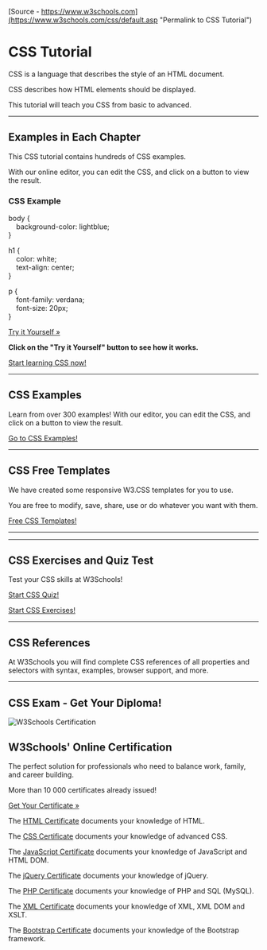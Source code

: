 
[Source - https://www.w3schools.com](https://www.w3schools.com/css/default.asp "Permalink to CSS Tutorial")

# CSS Tutorial

CSS is a language that describes the style of an HTML document.

CSS describes how HTML elements should be displayed.

This tutorial will teach you CSS from basic to advanced.

* * *

## Examples in Each Chapter

This CSS tutorial contains hundreds of CSS examples.

With our online editor, you can edit the CSS, and click on a button to view the result.

### CSS Example

body {  
&nbsp;&nbsp;&nbsp; background-color: lightblue;  
}

h1 {  
&nbsp;&nbsp;&nbsp; color: white;  
&nbsp;&nbsp;&nbsp; text-align: center;  
}

p {  
&nbsp;&nbsp;&nbsp; font-family: verdana;  
&nbsp;&nbsp;&nbsp; font-size: 20px;  
}

[Try it Yourself »][1]

**Click on the "Try it Yourself" button to see how it works.**

[Start learning CSS now!][2]

* * *

## CSS Examples

Learn from over 300 examples! With our editor, you can edit the CSS, and click on a button to view the result.

[Go to CSS Examples!][3]

* * *

## CSS Free Templates

We have created some responsive W3.CSS templates for you to use.

You are free to modify, save, share, use or do whatever you want with them.

[Free CSS Templates!][4]

* * *
* * *

## CSS Exercises and Quiz Test

Test your CSS skills at W3Schools!

[Start CSS Quiz!][5]

[Start CSS Exercises!][6]

* * *

## CSS References

At W3Schools you will find complete CSS references of all properties and selectors with syntax, examples, browser support, and more.

* * *

## CSS Exam - Get Your Diploma!

![W3Schools Certification][7]

## W3Schools' Online Certification

The perfect solution for professionals who need to balance work, family, and career building.

More than 10 000 certificates already issued!

[Get Your Certificate »][8]

The [HTML Certificate][8] documents your knowledge of HTML.

The [CSS Certificate][8] documents your knowledge of advanced CSS.

The [JavaScript Certificate][8] documents your knowledge of JavaScript and HTML DOM.

The [jQuery Certificate][8] documents your knowledge of jQuery.

The [PHP Certificate][8] documents your knowledge of PHP and SQL (MySQL).

The [XML Certificate][8] documents your knowledge of XML, XML DOM and XSLT.

The [Bootstrap Certificate][8] documents your knowledge of the Bootstrap framework.

  

[1]: tryit.asp?filename=trycss_default
[2]: https://www.w3schools.com/css_intro.asp
[3]: https://www.w3schools.com/css_examples.asp
[4]: https://www.w3schools.com/css_rwd_templates.asp
[5]: https://www.w3schools.com/css_quiz.asp
[6]: exercise.asp?filename=exercise_syntax1
[7]: https://www.w3schools.com/images/w3cert.gif
[8]: https://www.w3schools.com/cert/default.asp

  